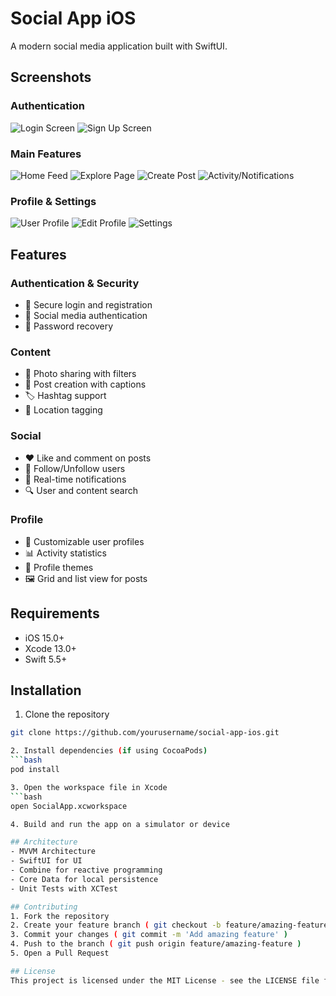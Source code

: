 # Social App iOS

A modern social media application built with SwiftUI.

## Screenshots

### Authentication
![Login Screen](Screenshots/Auth/login.png)
![Sign Up Screen](Screenshots/Auth/signup.png)

### Main Features
![Home Feed](Screenshots/Main/feed.png)
![Explore Page](Screenshots/Main/explore.png)
![Create Post](Screenshots/Main/create-post.png)
![Activity/Notifications](Screenshots/Main/notifications.png)

### Profile & Settings
![User Profile](Screenshots/Profile/profile.png)
![Edit Profile](Screenshots/Profile/edit-profile.png)
![Settings](Screenshots/Profile/settings.png)

## Features

### Authentication & Security
- 🔐 Secure login and registration
- 📱 Social media authentication
- 🔑 Password recovery

### Content
- 📸 Photo sharing with filters
- 📝 Post creation with captions
- 🏷️ Hashtag support
- 📍 Location tagging

### Social
- ❤️ Like and comment on posts
- 👥 Follow/Unfollow users
- 🔔 Real-time notifications
- 🔍 User and content search

### Profile
- 👤 Customizable user profiles
- 📊 Activity statistics
- 🎨 Profile themes
- 🖼️ Grid and list view for posts

## Requirements

- iOS 15.0+
- Xcode 13.0+
- Swift 5.5+

## Installation

1. Clone the repository
```bash
git clone https://github.com/yourusername/social-app-ios.git

2. Install dependencies (if using CocoaPods)
```bash
pod install

3. Open the workspace file in Xcode
```bash
open SocialApp.xcworkspace

4. Build and run the app on a simulator or device

## Architecture
- MVVM Architecture
- SwiftUI for UI
- Combine for reactive programming
- Core Data for local persistence
- Unit Tests with XCTest

## Contributing
1. Fork the repository
2. Create your feature branch ( git checkout -b feature/amazing-feature )
3. Commit your changes ( git commit -m 'Add amazing feature' )
4. Push to the branch ( git push origin feature/amazing-feature )
5. Open a Pull Request

## License
This project is licensed under the MIT License - see the LICENSE file for details